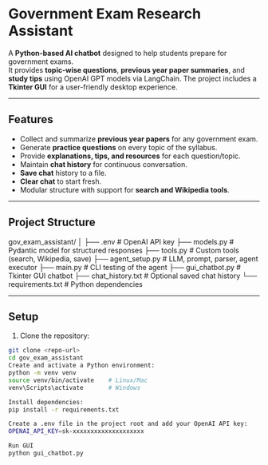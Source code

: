 # Government Exam Research Assistant

A **Python-based AI chatbot** designed to help students prepare for government exams.  
It provides **topic-wise questions**, **previous year paper summaries**, and **study tips** using OpenAI GPT models via LangChain. The project includes a **Tkinter GUI** for a user-friendly desktop experience.

---

## **Features**

- Collect and summarize **previous year papers** for any government exam.
- Generate **practice questions** on every topic of the syllabus.
- Provide **explanations, tips, and resources** for each question/topic.
- Maintain **chat history** for continuous conversation.
- **Save chat** history to a file.
- **Clear chat** to start fresh.
- Modular structure with support for **search and Wikipedia tools**.

---

## **Project Structure**
gov_exam_assistant/
│
├── .env # OpenAI API key
├── models.py # Pydantic model for structured responses
├── tools.py # Custom tools (search, Wikipedia, save)
├── agent_setup.py # LLM, prompt, parser, agent executor
├── main.py # CLI testing of the agent
├── gui_chatbot.py # Tkinter GUI chatbot
├── chat_history.txt # Optional saved chat history
└── requirements.txt # Python dependencies


---

## **Setup**

1. Clone the repository:

```bash
git clone <repo-url>
cd gov_exam_assistant
Create and activate a Python environment:
python -m venv venv
source venv/bin/activate    # Linux/Mac
venv\Scripts\activate       # Windows

Install dependencies:
pip install -r requirements.txt

Create a .env file in the project root and add your OpenAI API key:
OPENAI_API_KEY=sk-xxxxxxxxxxxxxxxxxxxx

Run GUI
python gui_chatbot.py
